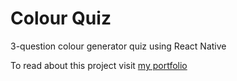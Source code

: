 # Colour Quiz
3-question colour generator quiz using React Native

To read about this project visit [my portfolio](https://leeorburton.com/colourquiz.html)
